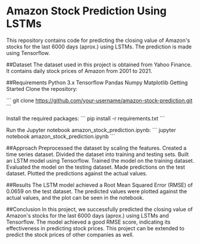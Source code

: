 # Amazon Stock Prediction Using LSTMs
This repository contains code for predicting the closing value of Amazon's stocks for the last 6000 days (aprox.) using LSTMs. The prediction is made using Tensorflow.

##Dataset
The dataset used in this project is obtained from Yahoo Finance. It contains daily stock prices of Amazon from 2001 to 2021.

##Requirements
Python 3.x
Tensorflow
Pandas
Numpy
Matplotlib
Getting Started
Clone the repository:

´´´
git clone https://github.com/your-username/amazon-stock-prediction.git
´´´


Install the required packages:
´´´
pip install -r requirements.txt
´´´


Run the Jupyter notebook amazon_stock_prediction.ipynb:
´´´
jupyter notebook amazon_stock_prediction.ipynb
´´´

##Approach
Preprocessed the dataset by scaling the features.
Created a time series dataset.
Divided the dataset into training and testing sets.
Built an LSTM model using Tensorflow.
Trained the model on the training dataset.
Evaluated the model on the testing dataset.
Made predictions on the test dataset.
Plotted the predictions against the actual values.

##Results
The LSTM model achieved a Root Mean Squared Error (RMSE) of 0.0659 on the test dataset. The predicted values were plotted against the actual values, and the plot can be seen in the notebook.

##Conclusion
In this project, we successfully predicted the closing value of Amazon's stocks for the last 6000 days (aprox.) using LSTMs and Tensorflow. The model achieved a good RMSE score, indicating its effectiveness in predicting stock prices. This project can be extended to predict the stock prices of other companies as well.
